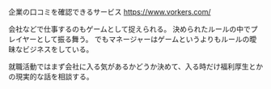 企業の口コミを確認できるサービス
https://www.vorkers.com/

会社などで仕事するのもゲームとして捉えられる。
決められたルールの中でプレイヤーとして振る舞う。
でもマネージャーはゲームというよりもルールの曖昧なビジネスをしている。

就職活動ではまず会社に入る気があるかどうか決めて、入る時だけ福利厚生とかの現実的な話を相談する。
